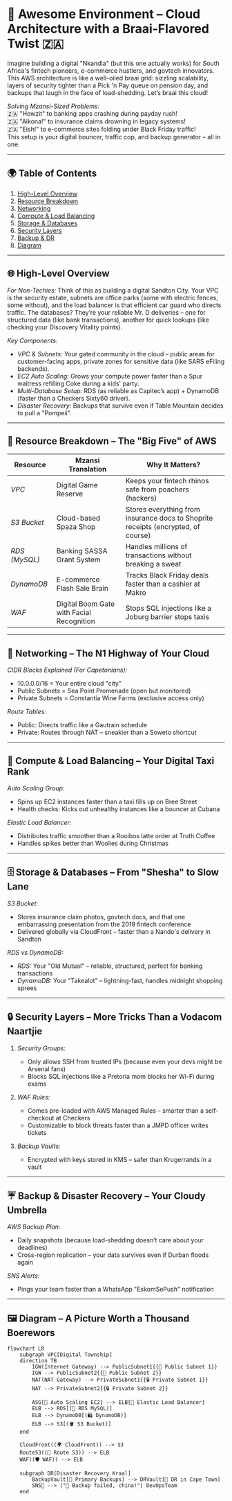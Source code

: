 # 🚀 Awesome Environment – Cloud Architecture with a Braai-Flavored Twist 🇿🇦

Imagine building a digital "Nkandla" (but this one actually works) for South Africa's fintech pioneers, e-commerce hustlers, and govtech innovators. This AWS architecture is like a well-oiled braai grid: sizzling scalability, layers of security tighter than a Pick 'n Pay queue on pension day, and backups that laugh in the face of load-shedding. Let’s braai this cloud!

*Solving Mzansi-Sized Problems:*  
🇿🇦 "Howzit" to banking apps crashing during payday rush!  
🇿🇦 "Aikona!" to insurance claims drowning in legacy systems!  
🇿🇦 "Eish!" to e-commerce sites folding under Black Friday traffic!  
This setup is your digital bouncer, traffic cop, and backup generator – all in one.

---

## 🌍 Table of Contents  
1. [High-Level Overview](#-high-level-overview)  
2. [Resource Breakdown](#-resource-breakdown--the-big-five-of-aws)  
3. [Networking](#-networking--the-n1-highway-of-your-cloud)  
4. [Compute & Load Balancing](#-compute--load-balancing--your-digital-taxi-rank)  
5. [Storage & Databases](#-storage--databases--from-shesha-to-slow-lane)  
6. [Security Layers](#-security-layers--more-tricks-than-a-vodacom-naartjie)  
7. [Backup & DR](#-backup--disaster-recovery--your-cloudy-umbrella)  
8. [Diagram](#-diagram--a-picture-worth-a-thousand-boerewors)  

---

## 🌐 High-Level Overview

*For Non-Techies:* Think of this as building a digital Sandton City. Your VPC is the security estate, subnets are office parks (some with electric fences, some without), and the load balancer is that efficient car guard who directs traffic. The databases? They’re your reliable Mr. D deliveries – one for structured data (like bank transactions), another for quick lookups (like checking your Discovery Vitality points).

*Key Components:*  
- *VPC & Subnets:* Your gated community in the cloud – public areas for customer-facing apps, private zones for sensitive data (like SARS eFiling backends).  
- *EC2 Auto Scaling:* Grows your compute power faster than a Spur waitress refilling Coke during a kids' party.  
- *Multi-Database Setup:* RDS (as reliable as Capitec’s app) + DynamoDB (faster than a Checkers Sixty60 driver).  
- *Disaster Recovery:* Backups that survive even if Table Mountain decides to pull a "Pompeii".

---

## 🦁 Resource Breakdown – The "Big Five" of AWS

| Resource                | Mzansi Translation                          | Why It Matters?                                                                 |
|-------------------------|---------------------------------------------|---------------------------------------------------------------------------------|
| *VPC*                 | Digital Game Reserve                        | Keeps your fintech rhinos safe from poachers (hackers)                          |
| *S3 Bucket*           | Cloud-based Spaza Shop                      | Stores everything from insurance docs to Shoprite receipts (encrypted, of course)|
| *RDS (MySQL)*         | Banking SASSA Grant System                  | Handles millions of transactions without breaking a sweat                      |
| *DynamoDB*            | E-commerce Flash Sale Brain                 | Tracks Black Friday deals faster than a cashier at Makro                       |
| *WAF*                 | Digital Boom Gate with Facial Recognition   | Stops SQL injections like a Joburg barrier stops taxis                         |

---

## 🚦 Networking – The N1 Highway of Your Cloud

*CIDR Blocks Explained (For Capetonians):*  
- 10.0.0.0/16 = Your entire cloud "city"  
- Public Subnets = Sea Point Promenade (open but monitored)  
- Private Subnets = Constantia Wine Farms (exclusive access only)  

*Route Tables:*  
- Public: Directs traffic like a Gautrain schedule  
- Private: Routes through NAT – sneakier than a Soweto shortcut  

---

## 🚕 Compute & Load Balancing – Your Digital Taxi Rank

*Auto Scaling Group:*  
- Spins up EC2 instances faster than a taxi fills up on Bree Street  
- Health checks: Kicks out unhealthy instances like a bouncer at Cubana  

*Elastic Load Balancer:*  
- Distributes traffic smoother than a Rooibos latte order at Truth Coffee  
- Handles spikes better than Woolies during Christmas  

---

## 🗄 Storage & Databases – From "Shesha" to Slow Lane

*S3 Bucket:*  
- Stores insurance claim photos, govtech docs, and that one embarrassing presentation from the 2019 fintech conference  
- Delivered globally via CloudFront – faster than a Nando's delivery in Sandton  

*RDS vs DynamoDB:*  
- *RDS:* Your "Old Mutual" – reliable, structured, perfect for banking transactions  
- *DynamoDB:* Your "Takealot" – lightning-fast, handles midnight shopping sprees  

---

## 🔒 Security Layers – More Tricks Than a Vodacom Naartjie

1. *Security Groups:*  
   - Only allows SSH from trusted IPs (because even your devs might be Arsenal fans)  
   - Blocks SQL injections like a Pretoria mom blocks her Wi-Fi during exams  

2. *WAF Rules:*  
   - Comes pre-loaded with AWS Managed Rules – smarter than a self-checkout at Checkers  
   - Customizable to block threats faster than a JMPD officer writes tickets  

3. *Backup Vaults:*  
   - Encrypted with keys stored in KMS – safer than Krugerrands in a vault  

---

## ☔ Backup & Disaster Recovery – Your Cloudy Umbrella

*AWS Backup Plan:*  
- Daily snapshots (because load-shedding doesn’t care about your deadlines)  
- Cross-region replication – your data survives even if Durban floods again  

*SNS Alerts:*  
- Pings your team faster than a WhatsApp "EskomSePush" notification  

---

## 🖼 Diagram – A Picture Worth a Thousand Boerewors

```mermaid
flowchart LR
    subgraph VPC[Digital Township]
    direction TB
        IGW(Internet Gateway) --> PublicSubnet1{{🏢 Public Subnet 1}}
        IGW --> PublicSubnet2{{🏢 Public Subnet 2}}
        NAT(NAT Gateway) --> PrivateSubnet1{{🔒 Private Subnet 1}}
        NAT --> PrivateSubnet2{{🔒 Private Subnet 2}}

        ASG[🦾 Auto Scaling EC2] --> ELB[🎯 Elastic Load Balancer]
        ELB --> RDS[(🏦 RDS MySQL)]
        ELB --> DynamoDB[(🛍 DynamoDB)]
        ELB --> S3[(🪣 S3 Bucket)]
    end

    CloudFront((🌍 CloudFront)) --> S3
    Route53((📍 Route 53)) --> ELB
    WAF((🛡 WAF)) --> ELB

    subgraph DR[Disaster Recovery Kraal]
        BackupVault[📀 Primary Backups] --> DRVault[📀 DR in Cape Town]
        SNS📱 --> |"🚨 Backup failed, china!"| DevOpsTeam
    end
